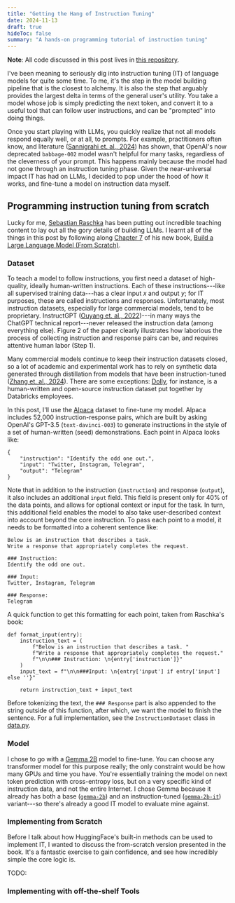 ```yaml
---
title: "Getting the Hang of Instruction Tuning"
date: 2024-11-13
draft: true
hideToc: false
summary: "A hands-on programming tutorial of instruction tuning"
---
```


**Note**: All code discussed in this post lives in [this repository](https://github.com/mohummedalee/instruction-tuning-gemma-2b/).

I've been meaning to seriously dig into instruction tuning (IT) of language models for quite some time.
To me, it's the step in the model building pipeline that is the closest to alchemy.
It is also the step that arguably provides the largest delta in terms of the general user's utility.
You take a model whose job is simply predicting the next token, and convert it to a useful tool that can follow user instructions, and can be "prompted" into doing things. 

Once you start playing with LLMs, you quickly realize that not all models respond equally well, or at all, to prompts.
For example, practitioners often know, and literature ([Sannigrahi et. al., 2024](https://arxiv.org/abs/2406.06729)) has shown, that OpenAI's now deprecated `babbage-002` model wasn't helpful for many tasks, regardless of the cleverness of your prompt. This happens mainly because the model had not gone through an instruction tuning phase.
Given the near-universal impact IT has had on LLMs, I decided to pop under the hood of how it works, and fine-tune a model on instruction data myself.

## Programming instruction tuning from scratch
Lucky for me, [Sebastian Raschka](https://sebastianraschka.com) has been putting out incredible teaching content to lay out all the gory details of building LLMs. I learnt all of the things in this post by following along [Chapter 7](https://github.com/rasbt/LLMs-from-scratch/tree/main/ch07) of his new book, [Build a Large Language Model (From Scratch)](https://www.manning.com/books/build-a-large-language-model-from-scratch).

### Dataset
To teach a model to follow instructions, you first need a dataset of high-quality, ideally human-written instructions.
Each of these instructions---like all supervised training data---has a clear input $x$ and output $y$; for IT purposes, these are called instructions and responses.
Unfortunately, most instruction datasets, especially for large commercial models, tend to be proprietary.
InstructGPT ([Ouyang et. al., 2022](https://arxiv.org/abs/2203.02155))---in many ways the ChatGPT technical report---never released the instruction data (among everything else). Figure 2 of the paper clearly illustrates how laborious the process of collecting instruction and response pairs can be, and requires attentive human labor (Step 1).

Many commercial models continue to keep their instruction datasets closed, so a lot of academic and experimental work has to rely on synthetic data generated through distillation from models that have been instruction-tuned ([Zhang et. al., 2024](https://arxiv.org/abs/2308.10792)). There are some exceptions: [Dolly](https://github.com/databrickslabs/dolly), for instance, is a human-written and open-source instruction dataset put together by Databricks employees.

In this post, I'll use the [Alpaca](https://crfm.stanford.edu/2023/03/13/alpaca.html) dataset to fine-tune my model. Alpaca includes 52,000 instruction-response pairs, which are built by asking OpenAI's GPT-3.5 (`text-davinci-003`) to generate instructions in the style of a set of human-written (seed) demonstrations. Each point in Alpaca looks like:

```
{
    "instruction": "Identify the odd one out.",
    "input": "Twitter, Instagram, Telegram",
    "output": "Telegram"
}
```

Note that in addition to the instruction (`instruction`) and response (`output`), it also includes an additional `input` field. This field is present only for 40% of the data points, and allows for optional context or input for the task. In turn, this additional field enables the model to also take user-described context into account beyond the core instruction. To pass each point to a model, it needs to be formatted into a coherent sentence like:

```
Below is an instruction that describes a task.
Write a response that appropriately completes the request.

### Instruction:
Identify the odd one out.

### Input:
Twitter, Instagram, Telegram

### Response:
Telegram
```

A quick function to get this formatting for each point, taken from Raschka's book:

```
def format_input(entry):    
    instruction_text = (
        f"Below is an instruction that describes a task. "
        f"Write a response that appropriately completes the request."
        f"\n\n### Instruction: \n{entry['instruction']}"
    )    
    input_text = f"\n\n###Input: \n{entry['input'] if entry['input'] else ''}"
    
    return instruction_text + input_text
```

Before tokenizing the text, the `### Response` part is also appended to the string outside of this function, after which, we want the model to finish the sentence. For a full implementation, see the `InstructionDataset` class in [data.py](https://github.com/mohummedalee/instruction-tuning-gemma-2b/blob/0745c64689b1334485b0b525264366361c9f5d7d/scripts/data.py#L5C7-L5C25).

### Model

I chose to go with a [Gemma 2B](https://huggingface.co/google/gemma-2b) model to fine-tune. You can choose any transformer model for this purpose really; the only constraint would be how many GPUs and time you have. You're essentially training the model on next token prediction with cross-entropy loss, but on a very specific kind of instruction data, and not the entire Internet. I chose Gemma because it already has both a base ([`gemma-2b`](https://huggingface.co/google/gemma-2b)) and an instruction-tuned ([`gemma-2b-it`](https://huggingface.co/google/gemma-2b-it)) variant---so there's already a good IT model to evaluate mine against.

### Implementing from Scratch

Before I talk about how HuggingFace's built-in methods can be used to implement IT, I wanted to discuss the from-scratch version presented in the book.
It's a fantastic exercise to gain confidence, and see how incredibly simple the core logic is.

TODO:

### Implementing with off-the-shelf Tools